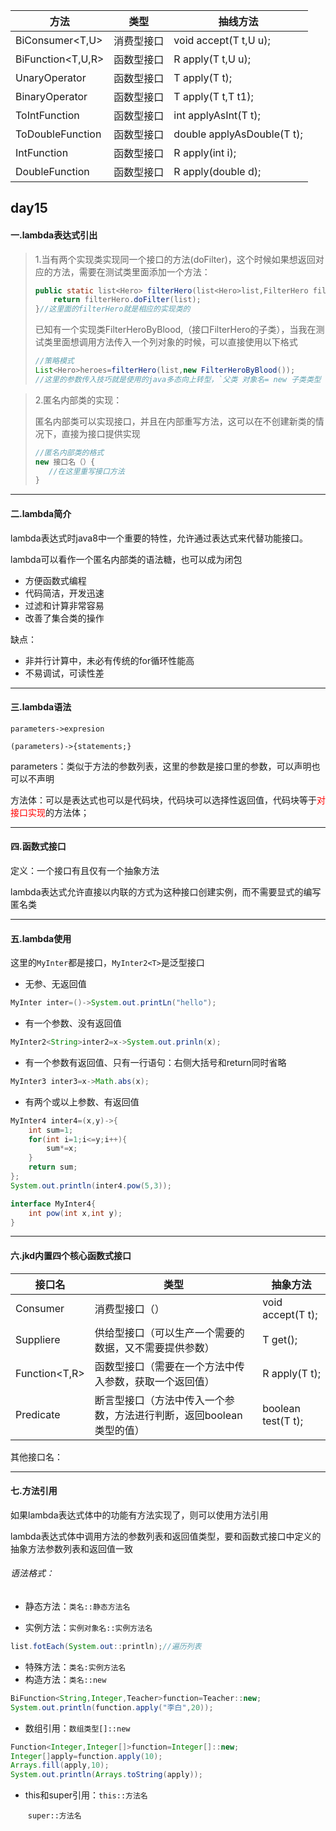 

| 方法                | 类型       | 抽线方法                   |
| ------------------- | ---------- | -------------------------- |
| BiConsumer<T,U>     | 消费型接口 | void accept(T t,U u);      |
| BiFunction<T,U,R>   | 函数型接口 | R apply(T t,U u);          |
| UnaryOperator<T>    | 函数型接口 | T apply(T t);              |
| BinaryOperator<T>   | 函数型接口 | T apply(T t,T t1);         |
| ToIntFunction<T>    | 函数型接口 | int applyAsInt(T t);       |
| ToDoubleFunction<T> | 函数型接口 | double applyAsDouble(T t); |
| IntFunction<R>      | 函数型接口 | R apply(int i);            |
| DoubleFunction<R>   | 函数型接口 | R apply(double d);         |

## day15

#### 一.lambda表达式引出



<!--补充-->

> 1.当有两个实现类实现同一个接口的方法(doFilter)，这个时候如果想返回对应的方法，需要在测试类里面添加一个方法：
>
> ```java
> public static list<Hero> filterHero(list<Hero>list,FilterHero filterHero){
>     return filterHero.doFilter(list);
> }//这里面的filterHero就是相应的实现类的
> ```
>
> 已知有一个实现类FilterHeroByBlood,（接口FilterHero的子类），当我在测试类里面想调用方法传入一个列对象的时候，可以直接使用以下格式
>
> ```java
> //策略模式
> List<Hero>heroes=filterHero(list,new FilterHeroByBlood());
> //这里的参数传入技巧就是使用的java多态向上转型，`父类 对象名= new 子类类型（）`
> 
> ```

>2.匿名内部类的实现：
>
>匿名内部类可以实现接口，并且在内部重写方法，这可以在不创建新类的情况下，直接为接口提供实现
>
>```java
>//匿名内部类的格式
>new 接口名（）{
>    //在这里重写接口方法
>}
>```
>
>



------

#### 二.lambda简介

lambda表达式时java8中一个重要的特性，允许通过表达式来代替功能接口。

lambda可以看作一个匿名内部类的语法糖，也可以成为闭包

- 方便函数式编程
- 代码简洁，开发迅速
- 过滤和计算非常容易
- 改善了集合类的操作



缺点：

- 非并行计算中，未必有传统的for循环性能高
- 不易调试，可读性差



------

#### 三.lambda语法

`parameters->expresion`

`(parameters)->{statements;}`

parameters：类似于方法的参数列表，这里的参数是接口里的参数，可以声明也可以不声明

方法体：可以是表达式也可以是代码块，代码块可以选择性返回值，代码块等于<span style="color:red;">对接口实现</span>的方法体；



------

#### 四.函数式接口

定义：一个接口有且仅有一个抽象方法

lambda表达式允许直接以内联的方式为这种接口创建实例，而不需要显式的编写匿名类



------

#### 五.lambda使用

这里的`MyInter`都是接口，`MyInter2<T>`是泛型接口

- 无参、无返回值

```java
MyInter inter=()->System.out.printLn("hello");
```



- 有一个参数、没有返回值

```java
MyInter2<String>inter2=x->System.out.prinln(x);
```



- 有一个参数有返回值、只有一行语句：右侧大括号和return同时省略

```java
MyInter3 inter3=x->Math.abs(x);
```



- 有两个或以上参数、有返回值

```java
MyInter4 inter4=(x,y)->{
    int sum=1;
    for(int i=1;i<=y;i++){
        sum*=x;
    }
    return sum;
};
System.out.println(inter4.pow(5,3));

interface MyInter4{
    int pow(int x,int y);
}
```



------

#### 六.jkd内置四个核心函数式接口

| 接口名        | 类型                                                         | 抽象方法           |
| ------------- | ------------------------------------------------------------ | ------------------ |
| Consumer<T>   | 消费型接口（）                                               | void accept(T t);  |
| Suppliere<T>  | 供给型接口（可以生产一个需要的数据，又不需要提供参数）       | T get();           |
| Function<T,R> | 函数型接口（需要在一个方法中传入参数，获取一个返回值）       | R apply(T t);      |
| Predicate<T>  | 断言型接口（方法中传入一个参数，方法进行判断，返回boolean类型的值） | boolean test(T t); |



其他接口名：





------

#### 七.方法引用

如果lambda表达式体中的功能有方法实现了，则可以使用方法引用

lambda表达式体中调用方法的参数列表和返回值类型，要和函数式接口中定义的抽象方法参数列表和返回值一致

###### 语法格式：

- 静态方法：`类名::静态方法名`

- 实例方法：`实例对象名::实例方法名`

```java
list.fotEach(System.out::println);//遍历列表
```

- 特殊方法：`类名:实例方法名`
- 构造方法：`类名::new`

```java
BiFunction<String,Integer,Teacher>function=Teacher::new;
System.out.println(function.apply("李白",20));
```

- 数组引用：`数组类型[]::new`

```java
Function<Integer,Integer[]>function=Integer[]::new;
Integer[]apply=function.apply(10);
Arrays.fill(apply,10);
System.out.println(Arrays.toString(apply));
```

- this和super引用：`this::方法名`

  ​								`super::方法名`